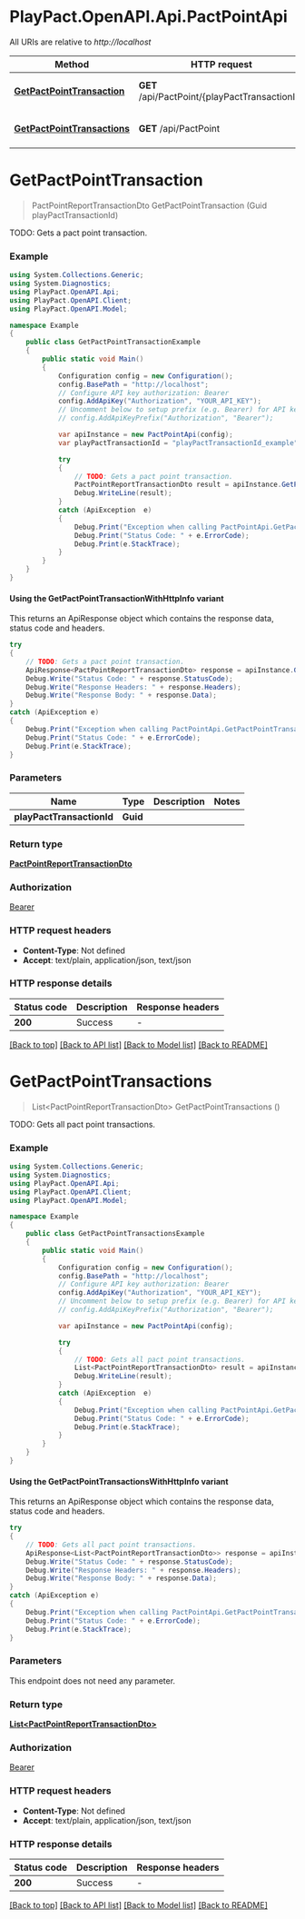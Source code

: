 # PlayPact.OpenAPI.Api.PactPointApi

All URIs are relative to *http://localhost*

| Method | HTTP request | Description |
|--------|--------------|-------------|
| [**GetPactPointTransaction**](PactPointApi.md#getpactpointtransaction) | **GET** /api/PactPoint/{playPactTransactionId} | TODO: Gets a pact point transaction. |
| [**GetPactPointTransactions**](PactPointApi.md#getpactpointtransactions) | **GET** /api/PactPoint | TODO: Gets all pact point transactions. |

<a id="getpactpointtransaction"></a>
# **GetPactPointTransaction**
> PactPointReportTransactionDto GetPactPointTransaction (Guid playPactTransactionId)

TODO: Gets a pact point transaction.

### Example
```csharp
using System.Collections.Generic;
using System.Diagnostics;
using PlayPact.OpenAPI.Api;
using PlayPact.OpenAPI.Client;
using PlayPact.OpenAPI.Model;

namespace Example
{
    public class GetPactPointTransactionExample
    {
        public static void Main()
        {
            Configuration config = new Configuration();
            config.BasePath = "http://localhost";
            // Configure API key authorization: Bearer
            config.AddApiKey("Authorization", "YOUR_API_KEY");
            // Uncomment below to setup prefix (e.g. Bearer) for API key, if needed
            // config.AddApiKeyPrefix("Authorization", "Bearer");

            var apiInstance = new PactPointApi(config);
            var playPactTransactionId = "playPactTransactionId_example";  // Guid | 

            try
            {
                // TODO: Gets a pact point transaction.
                PactPointReportTransactionDto result = apiInstance.GetPactPointTransaction(playPactTransactionId);
                Debug.WriteLine(result);
            }
            catch (ApiException  e)
            {
                Debug.Print("Exception when calling PactPointApi.GetPactPointTransaction: " + e.Message);
                Debug.Print("Status Code: " + e.ErrorCode);
                Debug.Print(e.StackTrace);
            }
        }
    }
}
```

#### Using the GetPactPointTransactionWithHttpInfo variant
This returns an ApiResponse object which contains the response data, status code and headers.

```csharp
try
{
    // TODO: Gets a pact point transaction.
    ApiResponse<PactPointReportTransactionDto> response = apiInstance.GetPactPointTransactionWithHttpInfo(playPactTransactionId);
    Debug.Write("Status Code: " + response.StatusCode);
    Debug.Write("Response Headers: " + response.Headers);
    Debug.Write("Response Body: " + response.Data);
}
catch (ApiException e)
{
    Debug.Print("Exception when calling PactPointApi.GetPactPointTransactionWithHttpInfo: " + e.Message);
    Debug.Print("Status Code: " + e.ErrorCode);
    Debug.Print(e.StackTrace);
}
```

### Parameters

| Name | Type | Description | Notes |
|------|------|-------------|-------|
| **playPactTransactionId** | **Guid** |  |  |

### Return type

[**PactPointReportTransactionDto**](PactPointReportTransactionDto.md)

### Authorization

[Bearer](../README.md#Bearer)

### HTTP request headers

 - **Content-Type**: Not defined
 - **Accept**: text/plain, application/json, text/json


### HTTP response details
| Status code | Description | Response headers |
|-------------|-------------|------------------|
| **200** | Success |  -  |

[[Back to top]](#) [[Back to API list]](../README.md#documentation-for-api-endpoints) [[Back to Model list]](../README.md#documentation-for-models) [[Back to README]](../README.md)

<a id="getpactpointtransactions"></a>
# **GetPactPointTransactions**
> List&lt;PactPointReportTransactionDto&gt; GetPactPointTransactions ()

TODO: Gets all pact point transactions.

### Example
```csharp
using System.Collections.Generic;
using System.Diagnostics;
using PlayPact.OpenAPI.Api;
using PlayPact.OpenAPI.Client;
using PlayPact.OpenAPI.Model;

namespace Example
{
    public class GetPactPointTransactionsExample
    {
        public static void Main()
        {
            Configuration config = new Configuration();
            config.BasePath = "http://localhost";
            // Configure API key authorization: Bearer
            config.AddApiKey("Authorization", "YOUR_API_KEY");
            // Uncomment below to setup prefix (e.g. Bearer) for API key, if needed
            // config.AddApiKeyPrefix("Authorization", "Bearer");

            var apiInstance = new PactPointApi(config);

            try
            {
                // TODO: Gets all pact point transactions.
                List<PactPointReportTransactionDto> result = apiInstance.GetPactPointTransactions();
                Debug.WriteLine(result);
            }
            catch (ApiException  e)
            {
                Debug.Print("Exception when calling PactPointApi.GetPactPointTransactions: " + e.Message);
                Debug.Print("Status Code: " + e.ErrorCode);
                Debug.Print(e.StackTrace);
            }
        }
    }
}
```

#### Using the GetPactPointTransactionsWithHttpInfo variant
This returns an ApiResponse object which contains the response data, status code and headers.

```csharp
try
{
    // TODO: Gets all pact point transactions.
    ApiResponse<List<PactPointReportTransactionDto>> response = apiInstance.GetPactPointTransactionsWithHttpInfo();
    Debug.Write("Status Code: " + response.StatusCode);
    Debug.Write("Response Headers: " + response.Headers);
    Debug.Write("Response Body: " + response.Data);
}
catch (ApiException e)
{
    Debug.Print("Exception when calling PactPointApi.GetPactPointTransactionsWithHttpInfo: " + e.Message);
    Debug.Print("Status Code: " + e.ErrorCode);
    Debug.Print(e.StackTrace);
}
```

### Parameters
This endpoint does not need any parameter.
### Return type

[**List&lt;PactPointReportTransactionDto&gt;**](PactPointReportTransactionDto.md)

### Authorization

[Bearer](../README.md#Bearer)

### HTTP request headers

 - **Content-Type**: Not defined
 - **Accept**: text/plain, application/json, text/json


### HTTP response details
| Status code | Description | Response headers |
|-------------|-------------|------------------|
| **200** | Success |  -  |

[[Back to top]](#) [[Back to API list]](../README.md#documentation-for-api-endpoints) [[Back to Model list]](../README.md#documentation-for-models) [[Back to README]](../README.md)

